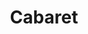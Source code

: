 ---
title: Cabaret
year: 1984
opening_date: 1984-07-06
closing_date: 1984-07-28
layout: productions
image:
image_caption:
image_credit:
playbill: 
category: 
Theatre: Theatre Jacksonville
Venue: Little Theatre
cast:
  Master of Ceremonies:
    - Mark Fisher
    - Archie Waugh
  Clifford Bradshaw: D. Kyle Johnson
  Ernst Ludwig: J. Deen
  Customs Officer: Rob Dauer
  Fraulein Schneider: Martha Worsley
  Fraulein Kost: Marli Albright
  Herr Schultz: Mel DeFries
  Sally Bowles: Kate Rust
  Lady:
    - Ann Bellinger
    - Valerie Hall
  Nazi Youth: John Tucker
  Max: Audie Gibson
  German Sailor:
    - Matt White 
    - Brock Abel
    - John Tucker
  Kit Kat Girl:
    - Doreen Daniels
    - Nan Jester
    - Linda Ridge
    - Candace Kies
    - Ann Bellinger
    - Valerie Hall
  Berliner:
    - Brock Abel
    - Matt White 
    - Audie Gibson
    - John Tucker
    - Cindy Lube
    - Kathy Hamblen
    - Jennifer Folsom
    - Rob Dauer
crew:
  Director: Ray Jensen
  Set & Lighting Design: Andrew Way
  Costume Designer: Valerie Hall
  Choreographer: Mary Anne Murray
  Musical Director: Karen Armel
  Assistant Director: Jim Ruffett
  Stage Manager:
    - Pam Jackson
    - Jim Ruffett
  Lighting Technician:
    - Dwight Stillson 
    - Bobbie Stillson
    - Claudia Lewis
  Costume Assistant:
    - Marti Carson
    - Ann Bellinger
    - Edie Hall
  Property Chair: Elizabeth Turner
  Properties: David Turner
  Key Grip: Dave Stillson
  Grip:
    - Audie Gibson
    - David Turner
    - Russ Kirk
    - Bob Kennedy
    - Rob Johnson
    - Mike Lewis
    - Valerie Howard
  Construction Crew:
    - Norm Dulaney
    - David Turner
    - Bob Kennedy
    - John Stires
    - Dwight Stillson 
    - Mary Sasser
    - John Tucker
    - Rob Johnson
    - Candace Kimes
    - Joe Baker
    - Fran Baker
    - Russ Kirk
    - David Stillson
    - Cindy Lube
    - Jim Ruffett
    - Elizabeth Turner
    - Mike Lewis
    - Claudia Lewis
    - Valerie Howard
orchestra:
external_links:
---